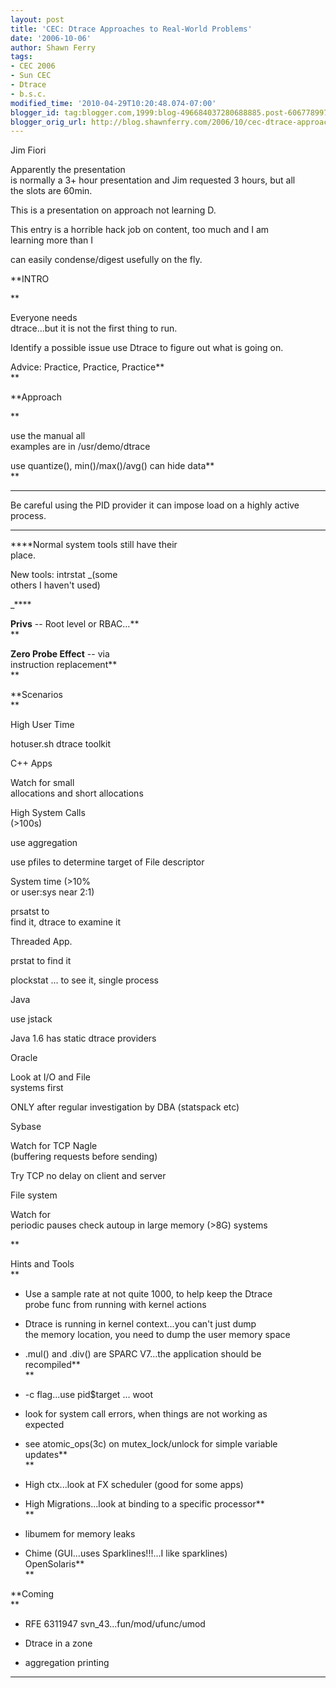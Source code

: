 ```yaml
---
layout: post
title: 'CEC: Dtrace Approaches to Real-World Problems'
date: '2006-10-06'
author: Shawn Ferry
tags:
- CEC 2006
- Sun CEC
- Dtrace
- b.s.c.
modified_time: '2010-04-29T10:20:48.074-07:00'
blogger_id: tag:blogger.com,1999:blog-496684037280688885.post-6067789979367558061
blogger_orig_url: http://blog.shawnferry.com/2006/10/cec-dtrace-approaches-to-real-world_9600.html
---
```


Jim Fiori  

Apparently the presentation  
is normally a 3+ hour presentation and Jim requested 3 hours, but all  
the slots are 60min.  
  
This is a presentation on approach not learning D.  
  
This entry is a horrible hack job on content, too much and I am  
learning more than I  
  
can easily condense/digest usefully on the fly.  

**INTRO  
  
**

Everyone needs  
dtrace...but it is not the first thing to run.  
  
Identify a possible issue use Dtrace to figure out what is going on.  
  
Advice: Practice, Practice, Practice**  
**

**Approach  
  
**

use the manual all  
examples are in /usr/demo/dtrace  
  
use quantize(), min()/max()/avg() can hide data**  
**  
  
****  
  
Be careful using the PID provider it can impose load on a highly active  
process.  
  
****  
  
****Normal system tools still have their  
place.  

New tools: intrstat _(some  
others I haven't used)  
  
_****

**Privs** \-- Root level or RBAC...**  
**

**Zero Probe Effect** \-- via  
instruction replacement**  
**

**Scenarios  
**

High User Time

hotuser.sh dtrace toolkit  
  
C++ Apps  
  
Watch for small  
allocations and short allocations  
  
High System Calls  
(&gt;100s)  
  
use aggregation  
  
use pfiles to determine target of File descriptor  
  
System time (&gt;10%  
or user:sys near 2:1)  
  
prsatst to  
find it, dtrace to examine it  
  
Threaded App.  
  
prstat to find it  
  
plockstat ... to see it, single process  
  
Java  
  
use jstack  
  
Java 1.6 has static dtrace providers  
  
Oracle  

Look at I/O and File  
systems first  
  
ONLY after regular investigation by DBA (statspack etc)  
  
Sybase  

Watch for TCP Nagle  
(buffering requests before sending)  
  
Try TCP no delay on client and server  

File system  
  
Watch for  
periodic pauses check autoup in large memory (&gt;8G) systems  

**  
  
Hints and Tools  
**

  * Use a sample rate at not quite 1000, to help keep the Dtrace  
probe func from running with kernel actions  
  
  * Dtrace is running in kernel context...you can't just dump  
the memory location, you need to dump the user memory space  
  
  * .mul() and .div() are SPARC V7...the application should be  
recompiled**  
**  
  
  * -c flag...use pid$target ... woot  
  
  * look for system call errors, when things are not working as  
expected  
  
  * see atomic_ops(3c) on mutex_lock/unlock for simple variable  
updates**  
**  
  
  * High ctx...look at FX scheduler (good for some apps)  
  
  * High Migrations...look at binding to a specific processor**  
**  
  
  * libumem for memory leaks  
  
  * Chime (GUI...uses Sparklines!!!...I like sparklines)  
OpenSolaris**  
**
  
**Coming  
**

  * RFE 6311947 svn_43...fun/mod/ufunc/umod  
  
  * Dtrace in a zone  
  
  * aggregation printing  
  
****
  
